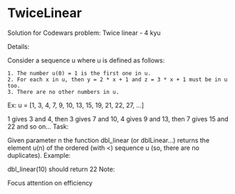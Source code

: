 # TwiceLinear

Solution for Codewars problem: Twice linear - 4 kyu

Details:

Consider a sequence u where u is defined as follows:

    1. The number u(0) = 1 is the first one in u.
    2. For each x in u, then y = 2 * x + 1 and z = 3 * x + 1 must be in u too.
    3. There are no other numbers in u.

Ex: u = [1, 3, 4, 7, 9, 10, 13, 15, 19, 21, 22, 27, ...]

1 gives 3 and 4, then 3 gives 7 and 10, 4 gives 9 and 13, then 7 gives 15 and 22 and so on...
Task:

Given parameter n the function dbl_linear (or dblLinear...) returns the element u(n) of the ordered (with <) sequence u (so, there are no duplicates).
Example:

dbl_linear(10) should return 22
Note:

Focus attention on efficiency
